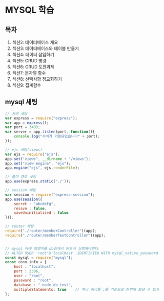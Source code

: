 # MYSQL 학습

## 목차

1. 섹션2: 데이터베이스 개요
2. 섹션3: 데이터베이스와 테이블 만들기
3. 섹션4: 데이터 삽입하기
4. 섹션5: CRUD 명령
5. 섹션6: CRUD 도전과제
6. 섹션7: 문자열 함수
7. 섹션8: 선택사항 정교화하기
8. 섹션9: 집계함수

## mysql 세팅

```javascript
// 서버 세팅 
var express = require("express");
var app = express();
var port = 3403;
var server = app.listen(port, function(){
	console.log("서버가 가동되었습니다" + port);
});

// ejs 세팅(views)
var ejs = require("ejs");
app.set("views", __dirname + "/views");
app.set("view engine", "ejs");
app.engine("ejs", ejs.renderFile);

// 폴더 경로 셋팅
app.use(express.static('./'));

// session 세팅
var session = require("express-session");
app.use(session({
	secret : "abcdefg",
	resave : false,
	saveUninitialized : false
}));

// router 세팅
require("./router/memberController")(app);
require("./router/memberTestController")(app);


// mysql 아래 명령어를 db상에서 반드시 실행해야한다.  
// ALTER USER 'root'@'localhost' IDENTIFIED WITH mysql_native_password BY 'root';
const mysql = require("mysql");
const conn_info = {
	host : "localhost",
	port : 3306,
	user : "root",
	password : "root",
	database : "_node_db_test",
    multipleStatements: true    // 여러 쿼리를 ;를 기준으로 한번에 보낼 수 있게 해줌.
};
```
